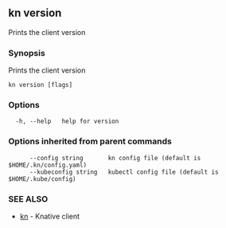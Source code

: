 ## kn version

Prints the client version

### Synopsis

Prints the client version

```
kn version [flags]
```

### Options

```
  -h, --help   help for version
```

### Options inherited from parent commands

```
      --config string       kn config file (default is $HOME/.kn/config.yaml)
      --kubeconfig string   kubectl config file (default is $HOME/.kube/config)
```

### SEE ALSO

* [kn](kn.md)	 - Knative client

